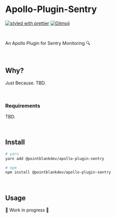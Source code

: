# Apollo-Plugin-Sentry

[![styled with prettier](https://img.shields.io/badge/styled_with-prettier-ff69b4.svg)](https://github.com/prettier/prettier)
<a href="https://gitmoji.dev">
<img  style="border-radius: 3px;" src="https://img.shields.io/badge/gitmoji-%20😜%20😍-FFDD67.svg?style=flat-square" alt="Gitmoji">
</a>

<br/>

An Apollo Plugin for Sentry Monitoring 🔍

<br/>

## Why?

Just Because. TBD.

<br/>

### Requirements

TBD.

<br/>

## Install

```bash
# yarn
yarn add @pointblankdev/apollo-plugin-sentry

# npm
npm install @pointblankdev/apollo-plugin-sentry
```

<br/>

## Usage

🚧 Work in progress 🚧

<br/>
